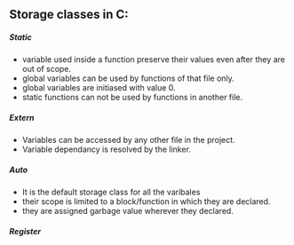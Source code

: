 ## Storage classes in C:
##### Static
* variable used inside a function preserve their values even after they are out of scope.
* global variables can be used by functions of that file only.
* global variables are initiased with value 0.
* static functions can not be used by functions in another file.
##### Extern
* Variables can be accessed by any other file in the project.
* Variable dependancy is resolved by the linker.
##### Auto
* It is the default storage class for all the varibales
* their scope is limited to a block/function in which they are declared.
* they are assigned garbage value wherever they declared. 
##### Register

